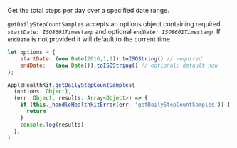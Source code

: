Get the total steps per day over a specified date range.

`getDailyStepCountSamples` accepts an options object containing required _`startDate: ISO8601Timestamp`_ and optional _`endDate: ISO8601Timestamp`_. If `endDate` is not provided it will default to the current time

```javascript
let options = {
    startDate: (new Date(2016,1,1)).toISOString() // required
    endDate:   (new Date()).toISOString() // optional; default now
};
```

```javascript
AppleHealthKit.getDailyStepCountSamples(
  (options: Object),
  (err: Object, results: Array<Object>) => {
    if (this._handleHealthkitError(err, 'getDailyStepCountSamples')) {
      return
    }
    console.log(results)
  },
)
```
